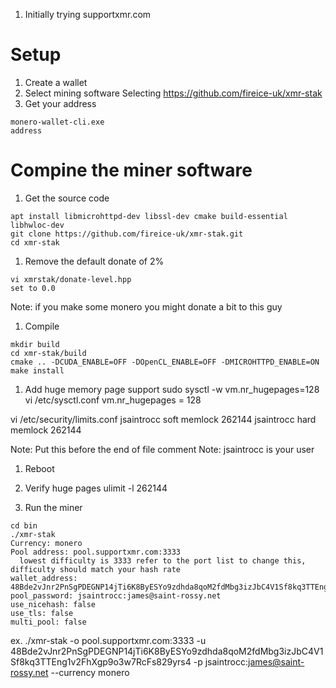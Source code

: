 1. Initially trying supportxmr.com

# Setup
1. Create a wallet
2. Select mining software
  Selecting https://github.com/fireice-uk/xmr-stak
3. Get your address

  ```
  monero-wallet-cli.exe
  address
  ```

# Compine the miner software
1. Get the source code
```
apt install libmicrohttpd-dev libssl-dev cmake build-essential libhwloc-dev
git clone https://github.com/fireice-uk/xmr-stak.git
cd xmr-stak
```

1. Remove the default donate of 2%

  ```
  vi xmrstak/donate-level.hpp
  set to 0.0
  ```
  Note: if you make some monero you might donate a bit to this guy

1. Compile
```
mkdir build
cd xmr-stak/build
cmake .. -DCUDA_ENABLE=OFF -DOpenCL_ENABLE=OFF -DMICROHTTPD_ENABLE=ON
make install
```

1. Add huge memory page support
sudo sysctl -w vm.nr_hugepages=128
vi /etc/sysctl.conf
vm.nr_hugepages = 128

vi /etc/security/limits.conf
jsaintrocc      soft    memlock         262144
jsaintrocc      hard    memlock         262144

Note: Put this before the end of file comment
Note: jsaintrocc is your user

1. Reboot
1. Verify huge pages
ulimit -l
262144

1. Run the miner
```
cd bin
./xmr-stak
Currency: monero
Pool address: pool.supportxmr.com:3333
  lowest difficulty is 3333 refer to the port list to change this, difficulty should match your hash rate
wallet_address: 48Bde2vJnr2PnSgPDEGNP14jTi6K8ByESYo9zdhda8qoM2fdMbg3izJbC4V1Sf8kq3TTEng1v2FhXgp9o3w7RcFs829yrs4
pool_password: jsaintrocc:james@saint-rossy.net
use_nicehash: false
use_tls: false
multi_pool: false
```
ex. ./xmr-stak -o pool.supportxmr.com:3333 -u 48Bde2vJnr2PnSgPDEGNP14jTi6K8ByESYo9zdhda8qoM2fdMbg3izJbC4V1Sf8kq3TTEng1v2FhXgp9o3w7RcFs829yrs4 -p jsaintrocc:james@saint-rossy.net --currency monero
   
  

